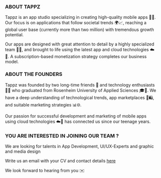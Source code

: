 ### ABOUT TAPPZ ###

Tappz is an app studio specializing in creating high-quality mobile apps 📲✨. Our focus is on applications that follow societal trends 🌍📈, reaching a global user base (currently more than two million) with tremendous growth potential.

Our apps are designed with great attention to detail by a highly specialized team 🔧💡, and brought to life using the latest app and cloud technologies ☁️🚀. A subscription-based monetization strategy completes our business model.


### ABOUT THE FOUNDERS ###

Tappz was founded by two long-time friends 👬 and technology enthusiasts 🤖💡 who graduated from Rosenheim University of Applied Sciences 🎓🏫. We have a deep understanding of technological trends, app marketplaces 📲🛍️, and suitable marketing strategies 📊🌐.

Our passion for successful development and marketing of mobile apps using cloud technologies ☁️🔗 has connected us since our teenage years.


### YOU ARE INTERESTED IN JOINING OUR TEAM ? ###

We are looking for talents in App Development, UI/UX-Experts and graphic and media design

Write us an email with your CV and contact details
[here](mailto:jobs@tappz.com)

We look forward to hearing from you ✉️
